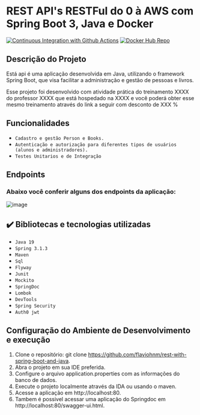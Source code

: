 # REST API's RESTFul do 0 à AWS com Spring Boot 3, Java e Docker

[![Continuous Integration with Github Actions](https://github.com/flaviohnm/rest-with-spring-boot-and-java/actions/workflows/continuous-integration.yml/badge.svg)](https://github.com/flaviohnm/rest-with-spring-boot-and-java/actions/workflows/continuous-integration.yml)
[![Docker Hub Repo](https://img.shields.io/docker/pulls/flaviohnm/rest-with-spring-boot-and-java.svg)](https://hub.docker.com/repository/docker/flaviohnm/rest-with-spring-boot-and-java)
## Descrição do Projeto
Está api é uma aplicação desenvolvida em Java, utilizando o framework Spring Boot, que visa facilitar a administração e gestão de pessoas e livros.

Esse projeto foi desenvolvido com atividade prática do treinamento XXXX do professor XXXX que está hospedado na XXXX e você poderá obter esse mesmo treinamento através do link a seguir com desconto de XXX %
## Funcionalidades

- ``Cadastro e gestão Person e Books.``
- ``Autenticação e autorização para diferentes tipos de usuários (alunos e administradores).``
- ``Testes Unitarios e de Integração``

## Endpoints
### Abaixo você conferir alguns dos endpoints da aplicação:

![image](https://github.com/PedroUchoa/Spring-School-Api/assets/98981764/a3d061e5-911f-4342-acdc-cf4efb7e8a8b)

## ✔️ Bibliotecas e tecnologias utilizadas

- ``Java 19``
- ``Spring 3.1.3``
- ``Maven``
- ``Sql``
- ``Flyway``
- ``Junit``
- ``Mockito``
- ``SpringDoc``
- ``Lombok``
- ``DevTools``
- ``Spring Security``
- ``Auth0 jwt``

## Configuração do Ambiente de Desenvolvimento e execução

1. Clone o repositório: git clone https://github.com/flaviohnm/rest-with-spring-boot-and-java.
2. Abra o projeto em sua IDE preferida.
3. Configure o arquivo application.properties com as informações do banco de dados.
4. Execute o projeto localmente através da IDA ou usando o maven.
5. Acesse a aplicação em http://localhost:80.
6. Tambem é possivel acessar uma aplicação do Springdoc em http://localhost:80/swagger-ui.html.

